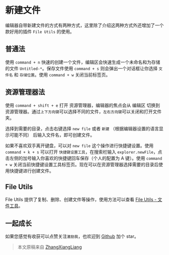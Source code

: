 # 新建文件

编辑器自带新建文件的方式有两种方式，这里除了介绍这两种方式外还增加了一个款好用的插件 `File Utils` 的使用。

## 普通法
使用 `command + n` 快速的创建一个文件，编辑区会快速生成一个未命名和为存储的文件 `Untitled-*`。保存文件使用 `command + s` 则会弹出一个对话框让你选择 `文件名` 和 `存储位置`。使用 `command + w` 关闭当前标签页。

## 资源管理器法
使用 `command + shift + e` 打开 资源管理器，编辑器的焦点会从 编辑区 切换到 资源管理器。通过`上下方向键`可以选择不同的文件，`左右方向键`可以关闭和打开文件夹。

选择到需要的目录，点击右键选择 `new file` 或者 `新建` （根据编辑器设置的语言显示可能不同） 后输入文件名，即可创建文件。

如果不喜欢双手离开键盘，可以对 `new file` 这个操作进行快捷键设置。使用 `command + k + s` 可以打开 `快捷键设置工具`，在搜索栏输入 `explorer.newFile`，点击左侧的加号输入你喜欢的快捷键回车保存（个人的配置为 A 键）。使用 `command + w` 关闭当前快捷键设置工具标签页。现在可以在资源管理器选择需要的目录后使用快捷键进行创建文件。

## File Utils
File Utils 提供了复制、删除、创建文件等操作，使用方法可以查看 [File Utils - 文件工具](extension-file-utils.md)。

## 一起成长

如果您感觉有收获可以点赞关注`激励我`，也欢迎到 [Github](https://github.com/zhangxiangliang/vscode-tutorial) 加个 star。

> 本文原稿来自 [ZhangXiangLiang](https://github.com/zhangxiangliang)